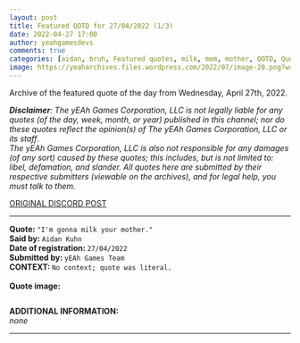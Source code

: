 ```yaml
---
layout: post
title: Featured QOTD for 27/04/2022 (1/3)
date: 2022-04-27 17:00
author: yeahgamesdevs
comments: true
categories: [aidan, bruh, Featured quotes, milk, mom, mother, QOTD, Quotes, wednesday]
image: https://yeaharchives.files.wordpress.com/2022/07/image-20.png?w=508
---
```

<!-- wp:paragraph -->
<p>Archive of the featured quote of the day from Wednesday, April 27th, 2022. </p>
<!-- /wp:paragraph -->

<!-- wp:paragraph -->
<p><em><strong>Disclaimer</strong>: The yEAh Games Corporation, LLC is not legally liable for any quotes (of the day, week, month, or year) published in this channel; nor do these quotes reflect the opinion(s) of The yEAh Games Corporation, LLC or its staff</em>.<br><em>The yEAh Games Corporation, LLC is also not responsible for any damages (of any sort) caused by these quotes; this includes, but is not limited to: libel, defamation, and slander. All quotes here are submitted by their respective submitters (viewable on the archives), and for legal help, you must talk to them.</em><br><a href="https://cdn.discordapp.com/attachments/958100064079839303/964566123628609628/unknown.png"></a></p>
<!-- /wp:paragraph -->

<!-- wp:buttons {"layout":{"type":"flex","justifyContent":"left"}} -->
<div class="wp-block-buttons"><!-- wp:button {"textColor":"vivid-cyan-blue","align":"center","style":{"border":{"radius":"18px"}},"className":"is-style-fill"} -->
<div class="wp-block-button aligncenter is-style-fill"><a class="wp-block-button__link has-vivid-cyan-blue-color has-text-color wp-element-button" href="https://discord.com/channels/887052880782176266/958100064079839303/968691855166431262" style="border-radius:18px;">ORIGINAL DISCORD POST</a></div>
<!-- /wp:button --></div>
<!-- /wp:buttons -->

<!-- wp:separator {"align":"center","className":"is-style-wide"} -->
<hr class="wp-block-separator aligncenter has-alpha-channel-opacity is-style-wide" />
<!-- /wp:separator -->

<!-- wp:paragraph -->
<p><strong>Quote: </strong><code>"I'm gonna milk your mother."</code><br><strong>Said by: </strong><code>Aidan Kuhn</code><br><strong>Date of registration: </strong><code>27/04/2022</code> <br><strong>Submitted by: </strong><code>yEAh Games Team</code><br><strong>CONTEXT: </strong><code>No context; quote was literal.<br></code><br><strong>Quote image:</strong></p>
<!-- /wp:paragraph -->

<!-- wp:image {"id":768,"sizeSlug":"large","linkDestination":"none"} -->
<figure class="wp-block-image size-large"><img src="https://yeaharchives.files.wordpress.com/2022/07/image-20.png?w=508" alt="" class="wp-image-768" /></figure>
<!-- /wp:image -->

<!-- wp:paragraph -->
<p><strong>ADDITIONAL INFORMATION:</strong><br><em>none</em></p>
<!-- /wp:paragraph -->

<!-- wp:separator {"className":"is-style-wide"} -->
<hr class="wp-block-separator has-alpha-channel-opacity is-style-wide" />
<!-- /wp:separator -->

